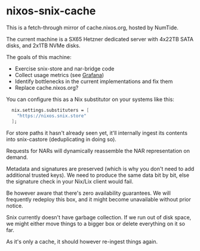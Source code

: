 # nixos-snix-cache

This is a fetch-through mirror of cache.nixos.org, hosted by NumTide.

The current machine is a SX65 Hetzner dedicated server with 4x22TB SATA disks,
and 2x1TB NVMe disks.

The goals of this machine:

 - Exercise snix-store and nar-bridge code
 - Collect usage metrics (see [Grafana](https://nixos.snix.store/grafana))
 - Identify bottlenecks in the current implementations and fix them
 - Replace cache.nixos.org?

You can configure this as a Nix substitutor on your systems like this:

```nix
  nix.settings.substituters = [
    "https://nixos.snix.store"
  ];
```

For store paths it hasn't already seen yet, it'll internally ingest its contents
into snix-castore (deduplicating in doing so).

Requests for NARs will dynamically reassemble the NAR representation on demand.

Metadata and signatures are preserved (which is why you don't need to add
additional trusted keys).
We need to produce the same data bit by bit, else the signature check in your
Nix/Lix client would fail.

Be however aware that there's zero availability guarantees.
We will frequently redeploy this box, and it might become unavailable without
prior notice.

Snix currently doesn't have garbage collection. If we run out of disk space, we
might either move things to a bigger box or delete everything on it so far.

As it's only a cache, it should however re-ingest things again.
